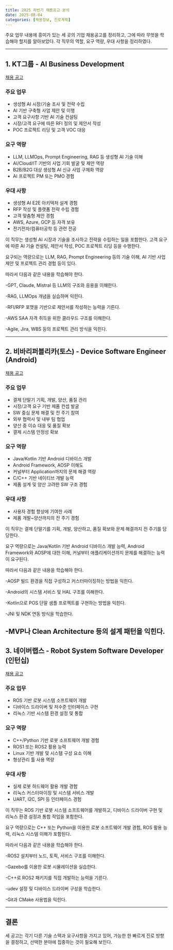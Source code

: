 ```yaml
---
title: 2025 하반기 채용공고 분석
date: 2025-08-04
categories: [채용정보, 진로계획]
---
```


주요 업무 내용에 흥미가 있는 세 곳의 기업 채용공고를 정리하고, 그에 따라 무엇을 학습해야 할지를 알아보았다.
각 직무의 역할, 요구 역량, 우대 사항을 정리하였다.

---

## 1. KT그룹 - AI Business Development 
[채용 공고](https://recruit.kt.com/careers/221405)

### 주요 업무

- 생성형 AI 시장/기술 조사 및 전략 수립  
- AI 기반 구축형 사업 제안 및 이행  
- 고객 요구사항 기반 AI 기술 컨설팅  
- 시장/고객 요구에 따른 RFI 정의 및 제안서 작성  
- POC 프로젝트 리딩 및 고객 VOC 대응  

### 요구 역량

- LLM, LLMOps, Prompt Engineering, RAG 등 생성형 AI 기술 이해  
- AI/Cloud/IT 기반의 사업 기회 발굴 및 제안 역량  
- B2B/B2G 대상 생성형 AI 신규 사업 구체화 역량  
- AI 프로젝트 PM 또는 PMO 경험  

### 우대 사항

- 생성형 AI E2E 아키텍처 설계 경험  
- RFP 작성 및 플랫폼 전략 수립 경험  
- 고객 맞춤형 제안 경험  
- AWS, Azure, GCP 등 자격 보유  
- 전기전자/컴퓨터공학 등 관련 전공 

이 직무는 생성형 AI 시장과 기술을 조사하고 전략을 수립하는 일을 포함한다.
고객 요구에 따른 AI 기술 컨설팅, 제안서 작성, POC 프로젝트 리딩 등을 수행한다.

요구되는 역량으로는 LLM, RAG, Prompt Engineering 등의 기술 이해,
AI 기반 사업 제안 및 프로젝트 관리 경험 등이 있다.

따라서 다음과 같은 내용을 학습해야 한다.

-GPT, Claude, Mistral 등 LLM의 구조와 응용을 이해한다.

-RAG, LLMOps 개념을 실습하며 익힌다.

-RFI/RFP 포맷을 기반으로 제안서를 작성하는 능력을 기른다.

-AWS SAA 자격 취득을 위한 클라우드 구조를 이해한다.

-Agile, Jira, WBS 등의 프로젝트 관리 방식을 익힌다.

---

## 2. 비바리퍼블리카(토스) - Device Software Engineer (Android)
[채용 공고](https://www.jobkorea.co.kr/Recruit/GI_Read/47217708?Oem_Code=C1&logpath=1&stext=Software%20Developer&listno=6&sc=632)

### 주요 업무

- 결제 단말기 기획, 개발, 양산, 품질 관리  
- 시장/고객 요구 기반 제품 컨셉 발굴  
- SW 중심 문제 해결 및 전 주기 참여  
- 외부 협력사 및 내부 팀 협업  
- 양산 중 이슈 대응 및 품질 확보  
- 결제 시스템 안정성 확보  

### 요구 역량

- Java/Kotlin 기반 Android 디바이스 개발  
- Android Framework, AOSP 이해도  
- 커널부터 Application까지의 문제 해결 역량  
- C/C++ 기반 네이티브 개발 능력  
- 제품 설계 및 양산 고려한 SW 구조 경험  

### 우대 사항

- 사용자 경험 향상에 기여한 사례  
- 제품 개발~양산까지의 전 주기 경험  

이 직무는 결제 단말기를 기획, 개발, 양산하고,
품질 확보와 문제 해결까지 전 주기를 담당한다.

요구 역량으로는 Java/Kotlin 기반 Android 디바이스 개발 능력,
Android Framework와 AOSP에 대한 이해,
커널부터 애플리케이션까지 문제를 해결하는 능력이 요구된다.

따라서 다음과 같은 내용을 학습해야 한다.

-AOSP 빌드 환경을 직접 구성하고 커스터마이징하는 방법을 익힌다.

-Android의 시스템 서비스 및 HAL 구조를 이해한다.

-Kotlin으로 POS 단말 샘플 프로젝트를 구현하는 방법을 익힌다.

-JNI 및 NDK 연동 방식을 학습한다.

-MVP나 Clean Architecture 등의 설계 패턴을 익힌다.
---

## 3. 네이버랩스 - Robot System Software Developer (인턴십)
[채용 공고](https://www.jobkorea.co.kr/Recruit/GI_Read/47249294?Oem_Code=C1&logpath=1&stext=Software%20Developer&listno=1&sc=632)

### 주요 업무

- ROS 기반 로봇 시스템 소프트웨어 개발  
- 디바이스 드라이버 및 저수준 인터페이스 구현  
- 리눅스 기반 시스템 환경 설정 및 통합  

### 요구 역량

- C++/Python 기반 로봇 소프트웨어 개발 경험  
- ROS1 또는 ROS2 활용 능력  
- Linux 기반 개발 및 시스템 구성 요소 이해  
- 형상관리 툴 사용 역량  

### 우대 사항

- 실제 로봇 하드웨어 활용 개발 경험  
- 리눅스 커스터마이징 및 시스템 서비스 개발  
- UART, I2C, SPI 등 인터페이스 경험  

이 직무는 ROS 기반 로봇 시스템 소프트웨어를 개발하고,
디바이스 드라이버 구현 및 리눅스 환경 설정과 통합 작업을 포함한다.

요구 역량으로는 C++ 또는 Python을 이용한 로봇 소프트웨어 개발 경험,
ROS 활용 능력, 리눅스 시스템 이해가 포함된다.

따라서 다음과 같은 내용을 학습해야 한다.

-ROS2 설치부터 노드, 토픽, 서비스 구조를 이해한다.

-Gazebo를 이용한 로봇 시뮬레이션을 실습한다.

-C++로 ROS2 패키지를 직접 개발하는 능력을 기른다.

-udev 설정 및 디바이스 드라이버 구성을 학습한다.

-Git과 CMake 사용법을 익힌다.

---

## 결론

세 공고는 각기 다른 기술 스택과 요구사항을 가지고 있어, 가능한 한 빠르게 진로 방향을 결정하고, 선택한 분야에 집중하는 것이 필요해 보인다.
